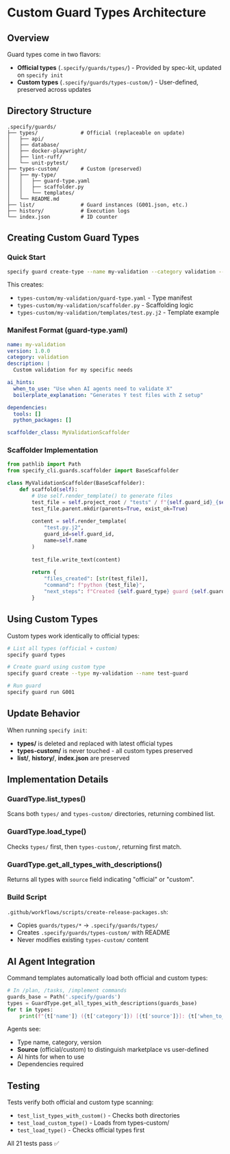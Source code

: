 # Custom Guard Types Architecture

## Overview

Guard types come in two flavors:
- **Official types** (`.specify/guards/types/`) - Provided by spec-kit, updated on `specify init`
- **Custom types** (`.specify/guards/types-custom/`) - User-defined, preserved across updates

## Directory Structure

```
.specify/guards/
├── types/              # Official (replaceable on update)
│   ├── api/
│   ├── database/
│   ├── docker-playwright/
│   ├── lint-ruff/
│   └── unit-pytest/
├── types-custom/       # Custom (preserved)
│   ├── my-type/
│   │   ├── guard-type.yaml
│   │   ├── scaffolder.py
│   │   └── templates/
│   └── README.md
├── list/               # Guard instances (G001.json, etc.)
├── history/            # Execution logs
└── index.json          # ID counter
```

## Creating Custom Guard Types

### Quick Start

```bash
specify guard create-type --name my-validation --category validation --description "My custom validation"
```

This creates:
- `types-custom/my-validation/guard-type.yaml` - Type manifest
- `types-custom/my-validation/scaffolder.py` - Scaffolding logic
- `types-custom/my-validation/templates/test.py.j2` - Template example

### Manifest Format (guard-type.yaml)

```yaml
name: my-validation
version: 1.0.0
category: validation
description: |
  Custom validation for my specific needs

ai_hints:
  when_to_use: "Use when AI agents need to validate X"
  boilerplate_explanation: "Generates Y test files with Z setup"

dependencies:
  tools: []
  python_packages: []

scaffolder_class: MyValidationScaffolder
```

### Scaffolder Implementation

```python
from pathlib import Path
from specify_cli.guards.scaffolder import BaseScaffolder

class MyValidationScaffolder(BaseScaffolder):
    def scaffold(self):
        # Use self.render_template() to generate files
        test_file = self.project_root / "tests" / f"{self.guard_id}_{self.name}.py"
        test_file.parent.mkdir(parents=True, exist_ok=True)
        
        content = self.render_template(
            "test.py.j2",
            guard_id=self.guard_id,
            name=self.name
        )
        
        test_file.write_text(content)
        
        return {
            "files_created": [str(test_file)],
            "command": f"python {test_file}",
            "next_steps": f"Created {self.guard_type} guard {self.guard_id}"
        }
```

## Using Custom Types

Custom types work identically to official types:

```bash
# List all types (official + custom)
specify guard types

# Create guard using custom type
specify guard create --type my-validation --name test-guard

# Run guard
specify guard run G001
```

## Update Behavior

When running `specify init`:
- **types/** is deleted and replaced with latest official types
- **types-custom/** is never touched - all custom types preserved
- **list/**, **history/**, **index.json** are preserved

## Implementation Details

### GuardType.list_types()
Scans both `types/` and `types-custom/` directories, returning combined list.

### GuardType.load_type()
Checks `types/` first, then `types-custom/`, returning first match.

### GuardType.get_all_types_with_descriptions()
Returns all types with `source` field indicating "official" or "custom".

### Build Script
`.github/workflows/scripts/create-release-packages.sh`:
- Copies `guards/types/*` → `.specify/guards/types/`
- Creates `.specify/guards/types-custom/` with README
- Never modifies existing `types-custom/` content

## AI Agent Integration

Command templates automatically load both official and custom types:

```python
# In /plan, /tasks, /implement commands
guards_base = Path('.specify/guards')
types = GuardType.get_all_types_with_descriptions(guards_base)
for t in types:
    print(f"{t['name']} ({t['category']}) [{t['source']}]: {t['when_to_use']}")
```

Agents see:
- Type name, category, version
- **Source** (official/custom) to distinguish marketplace vs user-defined
- AI hints for when to use
- Dependencies required

## Testing

Tests verify both official and custom type scanning:
- `test_list_types_with_custom()` - Checks both directories
- `test_load_custom_type()` - Loads from types-custom/
- `test_load_type()` - Checks official types first

All 21 tests pass ✅
